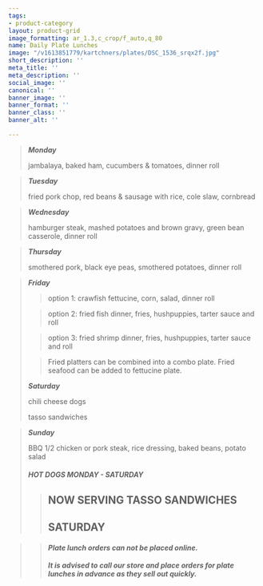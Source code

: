 ```yaml
---
tags:
- product-category
layout: product-grid
image_formatting: ar_1.3,c_crop/f_auto,q_80
name: Daily Plate Lunches
image: "/v1613851779/kartchners/plates/DSC_1536_srqx2f.jpg"
short_description: ''
meta_title: ''
meta_description: ''
social_image: ''
canonical: ''
banner_image: ''
banner_format: ''
banner_class: ''
banner_alt: ''

---
```

> **_Monday_**
>
> jambalaya, baked ham, cucumbers & tomatoes, dinner roll

> **_Tuesday_**
>
> fried pork chop, red beans & sausage with rice, cole slaw, cornbread

> **_Wednesday_**
>
> hamburger steak, mashed potatoes and brown gravy, green bean casserole, dinner roll

> **_Thursday_**
>
> smothered pork, black eye peas, smothered potatoes, dinner roll

> **_Friday_**
>
> > option 1: crawfish fettucine, corn, salad, dinner roll
>
> > option 2: fried fish dinner, fries, hushpuppies, tarter sauce and roll
>
> > option 3: fried shrimp dinner, fries, hushpuppies, tarter sauce and roll
>
> > Fried platters can be combined into a combo plate. Fried seafood can be added to fettucine plate.
>
> **_Saturday_**
>
> chili cheese dogs
>
> tasso sandwiches

> **_Sunday_**
>
> BBQ 1/2 chicken or pork steak, rice dressing, baked beans, potato salad
>
> ##### HOT DOGS MONDAY - SATURDAY
>
> > ## NOW SERVING TASSO SANDWICHES
> >
> > ## SATURDAY

> > #### **_Plate lunch orders can not be placed online._**
> >
> > **_It is advised to call our store and place orders for plate lunches in advance as they sell out quickly._**